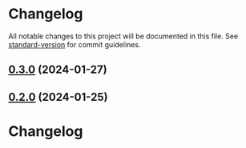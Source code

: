 # Changelog

All notable changes to this project will be documented in this file. See [standard-version](https://github.com/conventional-changelog/standard-version) for commit guidelines.

## [0.3.0](https://github.com/privet-kitty/obsidian-blogger/compare/0.2.0...0.3.0) (2024-01-27)

## [0.2.0](https://github.com/privet-kitty/obsidian-blogger/compare/0.1.0...0.2.0) (2024-01-25)

# Changelog
